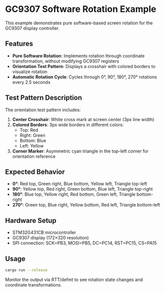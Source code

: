 # GC9307 Software Rotation Example

This example demonstrates pure software-based screen rotation for the GC9307 display controller.

## Features

- **Pure Software Rotation**: Implements rotation through coordinate transformation, without modifying GC9307 registers
- **Orientation Test Pattern**: Displays a crosshair with colored borders to visualize rotation
- **Automatic Rotation Cycle**: Cycles through 0°, 90°, 180°, 270° rotations every 2.5 seconds

## Test Pattern Description

The orientation test pattern includes:

1. **Center Crosshair**: White cross mark at screen center (3px line width)
2. **Colored Borders**: 3px wide borders in different colors:
   - Top: Red
   - Right: Green  
   - Bottom: Blue
   - Left: Yellow
3. **Corner Marker**: Asymmetric cyan triangle in the top-left corner for orientation reference

## Expected Behavior

- **0°**: Red top, Green right, Blue bottom, Yellow left, Triangle top-left
- **90°**: Yellow top, Red right, Green bottom, Blue left, Triangle top-right
- **180°**: Blue top, Yellow right, Red bottom, Green left, Triangle bottom-right  
- **270°**: Green top, Blue right, Yellow bottom, Red left, Triangle bottom-left

## Hardware Setup

- STM32G431CB microcontroller
- GC9307 display (172×320 resolution)
- SPI connection: SCK=PB3, MOSI=PB5, DC=PC14, RST=PC15, CS=PA15

## Usage

```bash
cargo run --release
```

Monitor the output via RTT/defmt to see rotation state changes and coordinate transformations.
